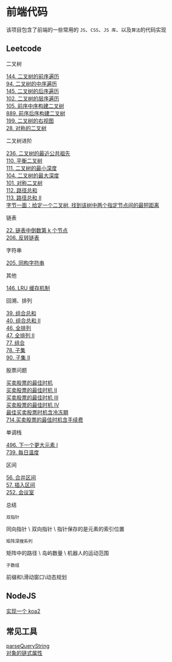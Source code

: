 # 前端代码

该项目包含了前端的一些常用的 `JS`、`CSS`、`JS 库`、以及`算法`的代码实现
## Leetcode

二叉树

[144. 二叉树的前序遍历]()\
[94. 二叉树的中序遍历]()\
[145. 二叉树的后序遍历]()\
[102. 二叉树的层序遍历]()\
[105. 前序中序构建二叉树]()\
[889. 前序后序构建二叉树]()\
[199. 二叉树的右视图]()\
[28. 对称的二叉树](https://github.com/amelia-coding/coding/blob/master/%E7%AE%97%E6%B3%95/leetcode/28.对称的二叉树.js)

二叉树进阶

[236. 二叉树的最近公共祖先]()\
[110. 平衡二叉树]()\
[111. 二叉树的最小深度]()\
[104. 二叉树的最大深度]()\
[101. 对称二叉树]()\
[112. 路径总和]()\
[113. 路径总和 II]()\
[字节一面：给定一个二叉树, 找到该树中两个指定节点间的最短距离](https://github.com/sisterAn/JavaScript-Algorithms/issues/82)

链表

[22. 链表中倒数第 k 个节点]()\
[206. 反转链表]()

字符串

[205. 同构字符串]()

其他

[146. LRU 缓存机制]()

回溯、排列

[39. 组合总和]()\
[40. 组合总和 II]()\
[46. 全排列]()\
[47. 全排列 II]()\
[77. 组合]()\
[78. 子集]()\
[90. 子集 II]()

股票问题

[买卖股票的最佳时机]()\
[买卖股票的最佳时机 II]()\
[买卖股票的最佳时机 III]()\
[买卖股票的最佳时机 IV]()\
[最佳买卖股票时机含冷冻期]()\
[714.买卖股票的最佳时机含手续费]()

单调栈

[496. 下一个更大元素 I]()\
[739. 每日温度]()

区间

[56. 合并区间]()\
[57. 插入区间]()\
[252. 会议室]()

总结

`双指针`

同向指针 \ 双向指针 \ 指针保存的是元素的索引位置

`矩阵深搜系列`

矩阵中的路径 \ 岛屿数量 \ 机器人的运动范围

`子数组`

前缀和\滑动窗口\动态规划

## NodeJS

[实现一个 koa2](https://github.com/amelia-coding/coding/blob/master/Nodejs/实现koa/like-koa2.js)

## 常见工具

[parseQueryString](https://github.com/amelia-coding/coding/blob/master/工具类/解析url参数.js)\
[对象的链式属性](https://github.com/amelia-coding/coding/blob/master/工具类/对象的链式属性.js)




